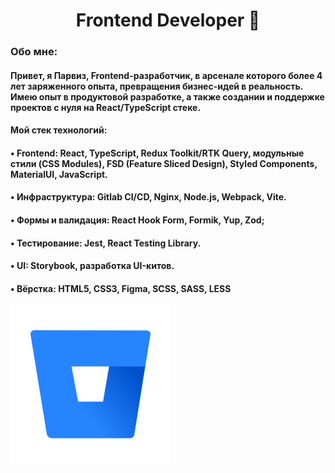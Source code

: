 <h1 align="center">Frontend Developer 👋</h1> 

### Обо мне:

#### Привет, я Парвиз, Frontend-разработчик, в арсенале которого более 4 лет заряженного опыта, превращения бизнес-идей в реальность. Имею опыт в продуктовой разработке, а также создании и поддержке проектов с нуля на React/TypeScript стеке.

#### Мой стек технологий:
#### • Frontend: React, TypeScript, Redux Toolkit/RTK Query, модульные стили (CSS Modules), FSD (Feature Sliced Design), Styled Components, MaterialUI, JavaScript.
#### • Инфраструктура: Gitlab CI/CD, Nginx, Node.js, Webpack, Vite.
#### • Формы и валидация: React Hook Form, Formik, Yup, Zod;
#### • Тестирование: Jest, React Testing Library.
#### • UI: Storybook, разработка UI-китов.
#### • Вёрстка: HTML5, CSS3, Figma, SCSS, SASS, LESS

<img src='https://github.com/devicons/devicon/blob/master/icons/bitbucket/bitbucket-original.svg'/>
  
<!--
**Parveeezy/Parveeezy** is a ✨ _special_ ✨ repository because its `README.md` (this file) appears on your GitHub profile.

Here are some ideas to get you started:

- 🔭 I’m currently working on ...
- 🌱 I’m currently learning ...
- 👯 I’m looking to collaborate on ...
- 🤔 I’m looking for help with ...
- 💬 Ask me about ...
- 📫 How to reach me: ...
- 😄 Pronouns: ...
- ⚡ Fun fact: ...
-->
